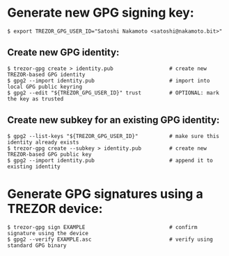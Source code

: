 # Generate new GPG signing key:
```
$ export TREZOR_GPG_USER_ID="Satoshi Nakamoto <satoshi@nakamoto.bit>"
```

## Create new GPG identity:
```
$ trezor-gpg create > identity.pub                  # create new TREZOR-based GPG identity
$ gpg2 --import identity.pub                        # import into local GPG public keyring
$ gpg2 --edit "${TREZOR_GPG_USER_ID}" trust         # OPTIONAL: mark the key as trusted
```

## Create new subkey for an existing GPG identity:
```
$ gpg2 --list-keys "${TREZOR_GPG_USER_ID}"          # make sure this identity already exists
$ trezor-gpg create --subkey > identity.pub         # create new TREZOR-based GPG public key
$ gpg2 --import identity.pub                        # append it to existing identity
```

# Generate GPG signatures using a TREZOR device:
```
$ trezor-gpg sign EXAMPLE                           # confirm signature using the device
$ gpg2 --verify EXAMPLE.asc                         # verify using standard GPG binary
```
